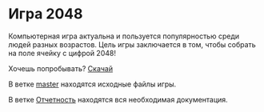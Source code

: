 # Игра 2048
Компьютерная игра актуальна и пользуется популярностью среди людей разных возрастов. 
Цель игры заключается в том, чтобы собрать на поле ячейку с цифрой 2048!

Хочешь попробывать? [Скачай](https://github.com/Svinopeg/2048_game/blob/master/2048_Game.exe)

В ветке [master](https://github.com/Svinopeg/2048_game/tree/master) находятся исходные файлы игры.

В ветке [Отчетность](https://github.com/Svinopeg/2048_game/tree/%D0%9E%D1%82%D1%87%D0%B5%D1%82%D0%BD%D0%BE%D1%81%D1%82%D1%8C) находятся вся необходимая документация.
